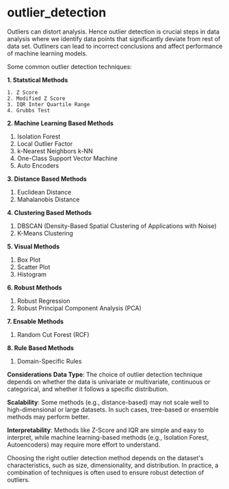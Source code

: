 # outlier_detection

Outliers can distort analysis. 
Hence outlier detection is crucial steps in data analysis where we identify data points that significantly deviate from rest of data set.
Outliners can lead to incorrect conclusions and affect performance of machine learning models.

Some common outlier detection techniques:

**1. Statstical Methods**

    1. Z Score
    2. Modified Z Score
    3. IQR Inter Quartile Range
    4. Grubbs Test
    
**2. Machine Learning Based Methods**
   1. Isolation Forest
   2. Local Outlier Factor
   3. k-Nearest Neighbors k-NN
   4. One-Class Support Vector Machine
   5. Auto Encoders
      
**3. Distance Based Methods**
   1. Euclidean Distance
   2. Mahalanobis Distance
      
**4. Clustering Based Methods**
   1. DBSCAN (Density-Based Spatial Clustering of Applications with Noise)
   2. K-Means Clustering
      
**5. Visual Methods**
   1. Box Plot
   2. Scatter Plot
   3. Histogram
      
**6. Robust Methods**
   1. Robust Regression
   2. Robust Principal Component Analysis (PCA)

**7. Ensable Methods**
   1. Random Cut Forest (RCF)

**8. Rule Based Methods**
   1. Domain-Specific Rules
  
**Considerations**
**Data Type**: The choice of outlier detection technique depends on whether the data is univariate or multivariate, continuous or categorical, and whether it follows a specific distribution.

**Scalability**: Some methods (e.g., distance-based) may not scale well to high-dimensional or large datasets. In such cases, tree-based or ensemble methods may perform better.

**Interpretability**: Methods like Z-Score and IQR are simple and easy to interpret, while machine learning-based methods (e.g., Isolation Forest, Autoencoders) may require more effort to understand.

Choosing the right outlier detection method depends on the dataset's characteristics, such as size, dimensionality, and distribution. 
In practice, a combination of techniques is often used to ensure robust detection of outliers.
